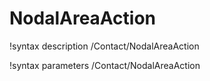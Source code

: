 <!-- MOOSE Documentation Stub: Remove this when content is added. -->

# NodalAreaAction

!syntax description /Contact/NodalAreaAction

!syntax parameters /Contact/NodalAreaAction
